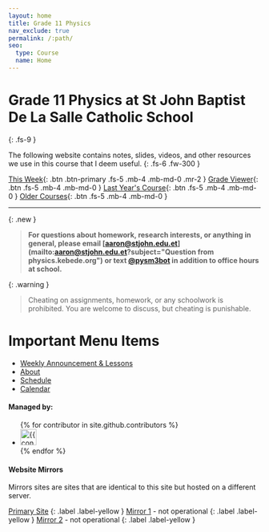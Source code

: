 ```yaml
---
layout: home
title: Grade 11 Physics
nav_exclude: true
permalink: /:path/
seo:
  type: Course
  name: Home
---
```



# Grade 11 Physics at St John Baptist De La Salle Catholic School
{: .fs-9 }

The following website contains notes, slides, videos, and other resources we use in this course that I deem useful.
{: .fs-6 .fw-300 }

[This Week](/announcements){: .btn .btn-primary .fs-5 .mb-4 .mb-md-0 .mr-2 } [Grade Viewer](https://gradeviewer.kebede.org){: .btn .fs-5 .mb-4 .mb-md-0 }  [Last Year's Course](https://v1.physics.kebede.org){: .btn .fs-5 .mb-4 .mb-md-0 } [Older Courses](https://sj.kebede.org){: .btn .fs-5 .mb-4 .mb-md-0 }

---

{: .new }
> **For questions about homework, research interests, or anything in general, please email [aaron@stjohn.edu.et](mailto:aaron@stjohn.edu.et?subject="Question from physics.kebede.org") or text [@pysm3bot](https://t.me/pysm3bot) in addition to office hours at school.**

{: .warning }
> Cheating on assignments, homework, or any schoolwork is prohibited. You are welcome to discuss, but cheating is punishable.

# Important Menu Items

- [Weekly Announcement & Lessons](/announcements)
- [About](/about)
- [Schedule](/schedule)
- [Calendar](/calendar)


#### Managed by:


<ul class="list-style-none">
{% for contributor in site.github.contributors %}
  <li class="d-inline-block mr-1">
     <a href="{{ contributor.html_url }}"><img src="{{ contributor.avatar_url }}" width="32" height="32" alt="{{ contributor.login }}"/></a>
  </li>
{% endfor %}
</ul>


#### Website Mirrors

Mirrors sites are sites that are identical to this site but hosted on a different server. <br>


[Primary Site](//physics.kebede.org)
{: .label .label-yellow }
[Mirror 1](http://mirror.physics.kebede.org) - not operational
{: .label .label-yellow }
[Mirror 2](//sjphys.netlify.app) - not operational
{: .label .label-yellow }
